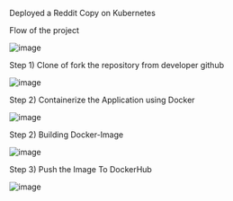 Deployed a Reddit Copy on Kubernetes

Flow of the project 

![image](https://github.com/Dilipkumar-M/reddit-clone/assets/84618503/487539d5-536c-4717-997e-1d8fb3bb64ed)

Step 1) Clone of fork the repository from developer github

![image](https://github.com/Dilipkumar-M/reddit-clone/assets/84618503/c86dc129-7ede-459e-a942-bb73ff7c95b6)

Step 2) Containerize the Application using Docker

![image](https://github.com/Dilipkumar-M/reddit-clone/assets/84618503/5c276fe8-92d5-4732-a387-db9565757689)


Step 2) Building Docker-Image

![image](https://github.com/Dilipkumar-M/reddit-clone/assets/84618503/ebf2457a-5d05-43d6-80b9-dc7b0a44f547)

Step 3) Push the Image To DockerHub

![image](https://github.com/Dilipkumar-M/reddit-clone/assets/84618503/723b1294-21af-4597-a98e-53f0f56ecfa0)
